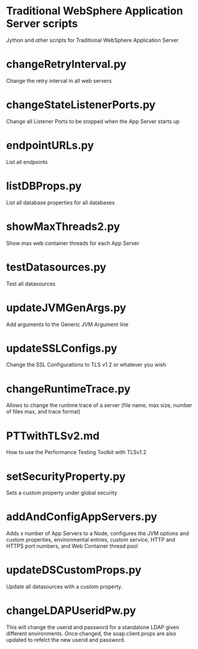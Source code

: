 # Traditional WebSphere Application Server scripts
Jython and other scripts for Traditional WebSphere Application Server

# changeRetryInterval.py
Change the retry interval in all web servers 

# changeStateListenerPorts.py
Change all Listener Ports to be stopped when the App Server starts up

# endpointURLs.py 
List all endpoints

# listDBProps.py
List all database properties for all databases

# showMaxThreads2.py
Show max web container threads for each App Server

# testDatasources.py 
Test all datasources

# updateJVMGenArgs.py
Add arguments to the Generic JVM Argument line

# updateSSLConfigs.py
Change the SSL Configurations to TLS v1.2 or whatever you wish

# changeRuntimeTrace.py
Allows to change the runtime trace of a server (file name, max size, number of files max, and trace format)

# PTTwithTLSv2.md
How to use the Performance Testing Toolkit with TLSv1.2

# setSecurityProperty.py
Sets a custom property under global security

# addAndConfigAppServers.py
Adds x number of App Servers to a Node, configures the JVM options and custom properties, environmental entries, custom service, HTTP and HTTPS port numbers, and Web Container thread pool

# updateDSCustomProps.py #
Update all datasources with a custom property.

# changeLDAPUseridPw.py
This will change the userid and password for a standalone LDAP given different environments.  Once changed, the soap.client.props are also updated to refelct the new userid and password.
